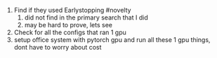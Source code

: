 1. Find if they used Earlystopping #novelty
   1. did not find in the primary search that I did
   2. may be hard to prove, lets see
2. Check for all the configs that ran 1 gpu
3. setup office system with pytorch gpu and run all these 1 gpu things, dont have to worry about cost